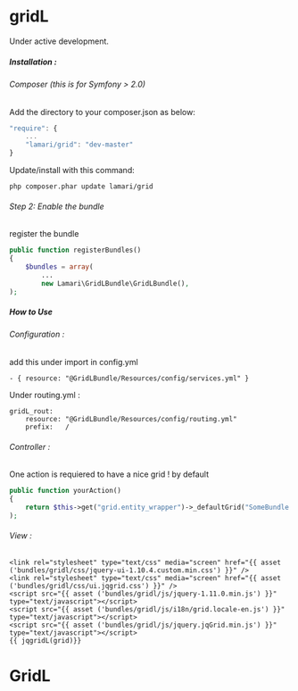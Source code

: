 gridL
=======
Under  active development.

##### Installation :
###### Composer (this is for Symfony > 2.0)

Add the directory to your composer.json as below:

```js
"require": {
    ...
    "lamari/grid": "dev-master"
}
```

Update/install with this command:

```
php composer.phar update lamari/grid
```
###### Step 2:  Enable the bundle

register the bundle

```php
public function registerBundles()
{
    $bundles = array(
        ...
        new Lamari\GridLBundle\GridLBundle(),
);
```
##### How to Use
###### Configuration :
add this under import in config.yml
```
- { resource: "@GridLBundle/Resources/config/services.yml" }
```
Under routing.yml :
```
gridL_rout:
    resource: "@GridLBundle/Resources/config/routing.yml"
    prefix:   /
```
###### Controller :
One action is requiered to have a nice grid !
by default
```php
public function yourAction()
{
    return $this->get("grid.entity_wrapper")->_defaultGrid("SomeBundle:SomeEntity","SomeBundle:someView:EntityView.html.twig");
);
```
###### View :
```twig
<link rel="stylesheet" type="text/css" media="screen" href="{{ asset ('bundles/gridl/css/jquery-ui-1.10.4.custom.min.css') }}" />
<link rel="stylesheet" type="text/css" media="screen" href="{{ asset ('bundles/gridl/css/ui.jqgrid.css') }}" />
<script src="{{ asset ('bundles/gridl/js/jquery-1.11.0.min.js') }}" type="text/javascript"></script>
<script src="{{ asset ('bundles/gridl/js/i18n/grid.locale-en.js') }}" type="text/javascript"></script>
<script src="{{ asset ('bundles/gridl/js/jquery.jqGrid.min.js') }}" type="text/javascript"></script>
{{ jqgridL(grid)}}
```
GridL
=====
